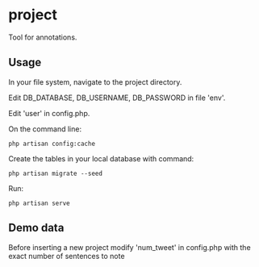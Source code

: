 # project
Tool for annotations.

## Usage
In your file system, navigate to the project directory.

Edit DB_DATABASE, DB_USERNAME, DB_PASSWORD in file 'env'. 

Edit 'user' in config.php.

On the command line:
```
php artisan config:cache
```
Create the tables in your local database with command:
```
php artisan migrate --seed
```
Run:
```
php artisan serve
```

## Demo data
Before inserting a new project modify 'num_tweet' in config.php with the exact number of sentences to note
